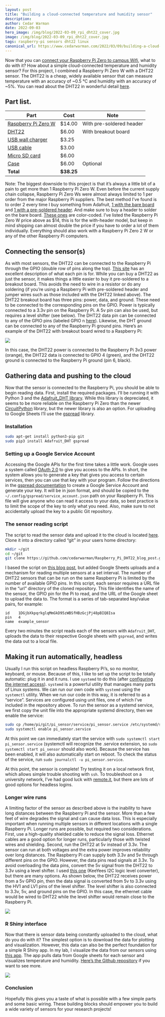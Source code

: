 ```yaml
---
layout: post
title: "Building a cloud-connected temperature and humidity sensor"
description:
author: Cedar Warman
date: 2022-09-03
hero_image: /img/blog/2022-03-09_rpi_dht22_cover.jpg
image: /img/blog/2022-03-09_rpi_dht22_cover.jpg
tags: raspberry-pi sensors dht22 linux
canonical_url: https://www.cedarwarman.com/2022/03/09/building-a-cloud-connected-temp-and-humidity-sensor.html
---
```


Now that you can <a href ="https://www.cedarwarman.com/2020/08/09/connecting-to-campus-wifi.html">connect your Raspberry Pi Zero to campus Wifi</a>, what to do with it? How about a simple cloud-connected temperature and humidity sensor? For this project, I combined a Raspberry Pi Zero W with a DHT22 sensor. The DHT22 is a cheap, widely available sensor that can measure temperature with an accuracy of ~0.5 °C and humidity with an accuracy of ~5%. You can read about the DHT22 in wonderful detail <a href ="https://www.kandrsmith.org/RJS/Misc/Hygrometers/calib_dht22.html">here</a>.

## Part list.
<div class="container is-max-desktop has-text-centered">
<table class="table is-hoverable">
<thead>
<tr>
<th>Part</th>
<th>Cost</th>
<th>Note</th>
</tr>
</thead>
<tbody>
	<tr>
		<td><a href ="https://www.adafruit.com/product/3708">Raspberry Pi Zero W</a></td>
		<td>$14.00</td>
		<td>With pre-soldered header</td>
	</tr>
	<tr>
		<td><a href ="https://www.amazon.com/gp/product/B07XBVR532/">DHT22</a></td>
		<td>$6.00</td>
		<td>With breakout board</td>
	</tr>
	<tr>
		<td><a href ="https://www.amazon.com/Charger-X-Universal-Adapter-Samsung/dp/B0794WT57Y/">USB wall charger</a></td>
		<td>$3.25</td>
		<td></td>
	</tr>
	<tr>
		<td><a href ="https://www.amazon.com/10ft3Pack-Charging-Smartphone-Connection-Blackwhite/dp/B06XYH75NQ/">USB cable</a></td>
		<td>$3.00</td>
		<td></td>
	</tr>
	<tr>
		<td><a href ="https://www.amazon.com/PNY-Elite-microSDHC-Memory-3-Pack/dp/B07YXJM282/">Micro SD card</a></td>
		<td>$6.00</td>
		<td></td>
	</tr>
	<tr>
		<td><a href ="https://www.adafruit.com/product/3471">Case</a></td>
		<td>$6.00</td>
		<td>Optional</td>
	</tr>
	<tr>
		<td><strong>Total</strong></td>
		<td><strong>$38.25</strong></td>
		<td></td>
	</tr>
</tbody>
</table>

</div>

Note: The biggest downside to this project is that it’s always a little bit of a pain to get more than 1 Raspberry Pi Zero W. Even before the current supply chain collapse, Raspberry Pi Zero Ws were almost always limited to 1 per order from the major Raspberry Pi suppliers. The best method I’ve found is to order 2 every time I buy something from Adafruit, <a href ="https://www.adafruit.com/product/3400">1 with the bare board</a> and <a href ="https://www.adafruit.com/product/3708">1 with a pre-soldered header</a>. And make sure to buy a header to solder on the bare board. <a href ="https://www.adafruit.com/product/3907">These ones</a> are color-coded. I’ve listed the Raspberry Pi Zero W price above as $14, this is for the with-header model, but keep in mind shipping can almost double the price if you have to order a lot of them individually. Everything should also work with a Raspberry Pi Zero 2 W or any of the other Raspberry Pi computers.

## Connecting the sensor(s)
As with most sensors, the DHT22 can be connected to the Raspberry Pi through the GPIO (double row of pins along the top). <a href ="https://pinout.xyz/">This site</a> has an excellent description of what each pin is for. While you can buy a DHT22 as just the sensor, it makes things a little easier to buy it pre-soldered to a breakout board. This avoids the need to wire in a resistor or do any soldering (if you’re using a Raspberry Pi with pre-soldered header and jumper wires such as those included with the DHT22 linked above). The DHT22 breakout board has three pins: power, data, and ground. These need to be connected to the corresponding pins on the GPIO. Power is typically connected to a 3.3v pin on the Raspberry Pi. A 5v pin can also be used, but requires a level shifter (see below). The DHT22 data pin can be connected to any of the GPIO pins (labeled GPIO n <a href ="https://pinout.xyz/">here</a>). Likewise, the DHT ground can be connected to any of the Raspberry Pi ground pins. Here’s an example of the DHT22 with breakout board wired to a Raspberry Pi:

<div class="container is-max-desktop">
	<div class="columns">
		<div class="column is-4">
			<img src="img/blog/2022-03-09_DHT22_RPi0.jpg">
		</div>
	</div>
</div>

In this case, the DHT22 power is connected to the Raspberry Pi 3v3 power (orange), the DHT22 data is connected to GPIO 4 (green), and the DHT22 ground is connected to the Raspberry Pi ground (pin 6, black).

## Gathering data and pushing to the cloud
Now that the sensor is connected to the Raspberry Pi, you should be able to begin reading data. First, install the required packages. I’ll be running it with Python 3 and the <a href ="https://github.com/adafruit/Adafruit_Python_DHT">Adafruit_DHT library</a>. While this library is depreciated, it seems to be more reliable on the Raspberry Pi Zero than the newer <a href ="https://github.com/adafruit/Adafruit_CircuitPython_DHT">CircuitPython</a> library, but the newer library is also an option. For uploading to Google Sheets I’ll use the <a href ="https://docs.gspread.org/en/latest/">gspread</a> library.

### Installation
```bash
sudo apt-get install python3-pip git
sudo pip3 install Adafruit_DHT gspread
```

### Setting up a Google Service Account
Accessing the Google APIs for the first time takes a little work. Google uses a system called <a href ="https://developers.google.com/identity/protocols/oauth2">OAuth 2.0</a> to give you access to the APIs. In short, the system allows you to generate a key that gives you access to certain services, then you can use that key with your program. Follow the directions in the <a href ="https://docs.gspread.org/en/latest/oauth2.html">gspread documentation</a> to create a Google Service Account and generate your key. It will be in json format, and should be copied to the `~/.config/gspread/service_account.json` path on your Raspberry Pi. This file will give anyone who can read it access to your data, so best practice is to limit the scope of the key to only what you need. Also, make sure to not accidentally upload the key to a public Git repository.

### The sensor reading script
The script to read the sensor data and upload it to the cloud is located <a href ="https://github.com/cedarwarman/Raspberry_Pi_DHT22_blog_post">here</a>. Clone it into a directory called “git” in your users home directory:

```bash
mkdir ~/git
cd ~/git
git clone https://github.com/cedarwarman/Raspberry_Pi_DHT22_blog_post.git
```

I based the script on <a href ="https://pimylifeup.com/raspberry-pi-humidity-sensor-dht22/">this blog post</a>, but added Google Sheets uploads and a mechanism for reading multiple sensors at a set interval. The number of DHT22 sensors that can be run on the same Raspberry Pi is limited by the number of available GPIO pins. In this script, each sensor requires a URL file in the “url” directory of the cloned repository. This file identifies the name of the sensor, the GPIO pin for the Pi to read, and the URL of the Google sheet to upload the data to. The format is a series of tab-separated key/value pairs, for example:

```
id    1DGjbXkpqrkglqMmGkD95zWBSfHBzGcjPj48pBIQ8Isa
pin   4
name  example_sensor
```

Every two minutes the script reads each of the sensors with `Adafruit_DHT`, uploads the data to their respective Google sheets with `gspread`, and writes the data out to a local file.

## Making it run automatically, headless
Usually I run this script on headless Raspberry Pi’s, so no monitor, keyboard, or mouse. Because of this, I like to set up the script to be totally automatic: plug it in and it runs. I use `systemd` to do this (after <a href ="https://www.cedarwarman.com/2020/08/09/connecting-to-campus-wifi.html">configuring the internet access</a>). `systemd` is a powerful utility that manages many parts of Linux systems. We can run our own code with `systemd` using the `systemctl` utility. When we run our code in this way, it is referred to as a “service”. Services are configured using unit files, one of which I’ve included in the repository above. To run the sensor as a systemd service, we first copy the unit file into the appropriate systemd directory, then we enable the service:

```bash
sudo cp /home/pi/git/pi_sensor/service/pi_sensor.service /etc/systemd/system/
sudo systemctl enable pi_sensor.service
```

At this point we can immediately start the service with `sudo systemctl start pi_sensor.service` (systemctl will recognize the .service extension, so `sudo systemctl start pi_sensor` should also work). Because the service has been enabled, it will also automatically start on reboot. To check the status of the service, run `sudo journalctl -u pi_sensor.service`.

At this point, the sensor is complete! Try testing it on a local network first, which allows simple trouble shooting with `ssh`. To troubleshoot on a university network, I’ve had good luck with <a href ="https://remote.it/">remote.it</a>, but there are lots of good options for headless logins.

### Longer wire runs
A limiting factor of the sensor as described above is the inability to have long distances between the Raspberry Pi and the sensor. More than a few feet of wire degrades the signal and can cause data loss. This is especially important when running multiple sensors in different locations with a single Raspberry Pi. Longer runs are possible, but required two considerations. First, use a high-quality shielded cable to reduce the signal loss. Ethernet cables are a good option for longer runs, particularly those with twisted wires and shielding. Second, run the DHT22 at 5v instead of 3.3v. The sensor can run at both voltages and the extra power improves reliability over long distances. The Raspberry Pi can supply both 3.3v and 5v through different pins on the GPIO. However, the data pins read signals at 3.3v. To avoid overloading the data pins, convert the 5v signal from the DHT22 to 3.3v using a level shifter. I used <a href ="https://www.amazon.com/gp/product/B07LG646VS/">this one</a> (KeeYees I2C logic level converter), but there are many options. As shown below, the DHT22 receives power from a 5v GPIO pin, then the data signal is converted from 5v to 3.3v using the HV1 and LV1 pins of the level shifter. The level shifter is also connected to 3.3v, 5v, and ground pins on the GPIO. In this case, the ethernet cable would be wired to DHT22 while the level shifter would remain close to the Raspberry Pi. 

<div class="container is-max-desktop">
    <div class="columns">
        <div class="column is-4">
            <img src="img/blog/2022-03-09_DHT22_level_shifter.jpg">
        </div>
    </div>
</div>

### R Shiny interface
Now that there is sensor data being constantly uploaded to the cloud, what do you do with it? The simplest option is to download the data for plotting and visualization. However, this data can also be the perfect foundation for a simple R Shiny app. In my lab, I visualize the data from our sensors using <a href ="https://viz.datascience.arizona.edu/palanivelu-lab-sensors/">this app</a>. The app pulls data from Google sheets for each sensor and visualizes temperature and humidity. <a href ="https://github.com/cedarwarman/shiny_pi_sensors/">Here’s the Github repository</a> if you want to see more.

<div class="container is-max-desktop">
    <div class="columns">
        <div class="column is-4">
            <img src="img/blog/2022-03-09_shiny_interface.jpg">
        </div>
    </div>
</div>

### Conclusion
Hopefully this gives you a taste of what is possible with a few simple parts and some basic wiring. These building blocks should empower you to build a wide variety of sensors for your research projects!

